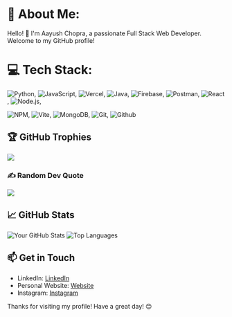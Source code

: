 # 💫 About Me:
Hello! 👋 I'm Aayush Chopra, a passionate Full Stack Web Developer. Welcome to my GitHub profile!

# 💻 Tech Stack:
![Python](https://img.shields.io/badge/-Python-3776AB?style=flat&logo=python&logoColor=white), 
![JavaScript](https://img.shields.io/badge/-JavaScript-F7DF1E?style=flat&logo=javascript&logoColor=white), 
![Vercel](https://img.shields.io/badge/vercel-%23000000.svg?style=for-the-badge&logo=vercel&logoColor=white), 
![Java](https://img.shields.io/badge/java-%23ED8B00.svg?style=for-the-badge&logo=openjdk&logoColor=white), 
![Firebase](https://img.shields.io/badge/Firebase-039BE5?style=for-the-badge&logo=Firebase&logoColor=white), 
![Postman](https://img.shields.io/badge/Postman-FF6C37?style=for-the-badge&logo=postman&logoColor=white), 
![React](https://img.shields.io/badge/-React-61DAFB?style=flat&logo=react&logoColor=white), 
![Node.js](https://img.shields.io/badge/-Node.js-339933?style=flat&logo=node.js&logoColor=white), 
<!-- ![Next JS](https://img.shields.io/badge/Next-black?style=for-the-badge&logo=next.js&logoColor=white),  -->
![NPM](https://img.shields.io/badge/NPM-%23CB3837.svg?style=for-the-badge&logo=npm&logoColor=white), 
![Vite](https://img.shields.io/badge/vite-%23646CFF.svg?style=for-the-badge&logo=vite&logoColor=white), 
![MongoDB](https://img.shields.io/badge/MongoDB-%234ea94b.svg?style=for-the-badge&logo=mongodb&logoColor=white), 
![Git](https://img.shields.io/badge/-Git-F05032?style=flat&logo=git&logoColor=white), 
![Github]()

## 🏆 GitHub Trophies
![](https://github-profile-trophy.vercel.app/?username=YoAayush&theme=radical&no-frame=false&no-bg=true&margin-w=4)

### ✍️ Random Dev Quote
![](https://quotes-github-readme.vercel.app/api?type=horizontal&theme=radical)

## 📈 GitHub Stats
![Your GitHub Stats](https://github-readme-stats.vercel.app/api?username=YoAayush&show_icons=true&theme=radical)
![Top Languages](https://github-readme-stats.vercel.app/api/top-langs/?username=YoAayush&layout=compact&theme=radical)

## 📫 Get in Touch
- LinkedIn: [LinkedIn](https://www.linkedin.com/in/aayush-chopra-a142b0288/)
- Personal Website: [Website](https://aayushchopra.me)
- Instagram: [Instagram](https://www.instagram.com/aayush_chopra_10/)

Thanks for visiting my profile! Have a great day! 😊